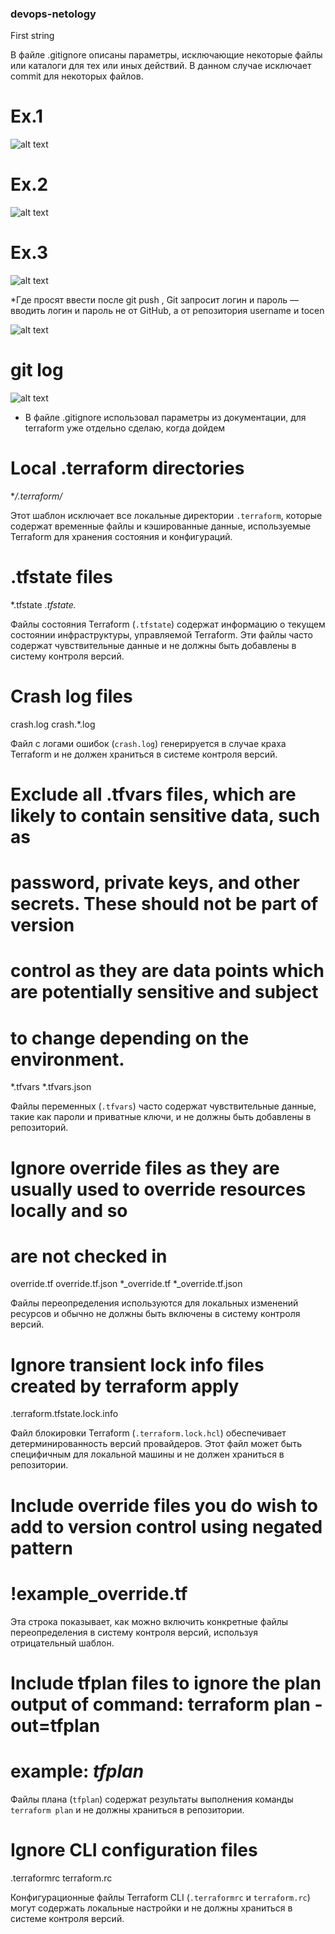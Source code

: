 ### devops-netology

First string

В файле .gitignore описаны параметры, исключающие некоторые файлы или 
каталоги для тех или иных действий. В данном случае исключает commit
для некоторых файлов.

# Ex.1

![alt text](https://github.com/StepanovSA/devops-netology/blob/main/git%201.PNG)

# Ex.2

![alt text](https://github.com/StepanovSA/devops-netology/blob/main/git%202.PNG)

# Ex.3

![alt text](https://github.com/StepanovSA/devops-netology/blob/main/git%203.PNG)

*Где просят ввести после git push , Git запросит логин и пароль — вводить логин и пароль не от GitHub, а от репозитория  username и tocen

![alt text](https://github.com/StepanovSA/devops-netology/blob/main/git%204.PNG)

# git log

![alt text](https://github.com/StepanovSA/devops-netology/blob/main/git%205.PNG)

* В файле .gitignore использовал параметры из документации, для terraform уже отдельно сделаю, когда дойдем


# Local .terraform directories
**/.terraform/*

Этот шаблон исключает все локальные директории `.terraform`, которые содержат временные файлы и кэшированные данные, используемые Terraform для хранения состояния и конфигураций.

# .tfstate files
*.tfstate
*.tfstate.*

Файлы состояния Terraform (`.tfstate`) содержат информацию о текущем состоянии инфраструктуры, управляемой Terraform. Эти файлы часто содержат чувствительные данные и не должны быть добавлены в систему контроля версий.

# Crash log files
crash.log
crash.*.log

Файл с логами ошибок (`crash.log`) генерируется в случае краха Terraform и не должен храниться в системе контроля версий.

# Exclude all .tfvars files, which are likely to contain sensitive data, such as
# password, private keys, and other secrets. These should not be part of version 
# control as they are data points which are potentially sensitive and subject 
# to change depending on the environment.
*.tfvars
*.tfvars.json

Файлы переменных (`.tfvars`) часто содержат чувствительные данные, такие как пароли и приватные ключи, и не должны быть добавлены в репозиторий.

# Ignore override files as they are usually used to override resources locally and so
# are not checked in
override.tf
override.tf.json
*_override.tf
*_override.tf.json

Файлы переопределения используются для локальных изменений ресурсов и обычно не должны быть включены в систему контроля версий.

# Ignore transient lock info files created by terraform apply
.terraform.tfstate.lock.info

Файл блокировки Terraform (`.terraform.lock.hcl`) обеспечивает детерминированность версий провайдеров. Этот файл может быть специфичным для локальной машины и не должен храниться в репозитории.

# Include override files you do wish to add to version control using negated pattern
# !example_override.tf

Эта строка показывает, как можно включить конкретные файлы переопределения в систему контроля версий, используя отрицательный шаблон.

# Include tfplan files to ignore the plan output of command: terraform plan -out=tfplan
# example: *tfplan*

Файлы плана (`tfplan`) содержат результаты выполнения команды `terraform plan` и не должны храниться в репозитории.

# Ignore CLI configuration files
.terraformrc
terraform.rc

Конфигурационные файлы Terraform CLI (`.terraformrc` и `terraform.rc`) могут содержать локальные настройки и не должны храниться в системе контроля версий.
